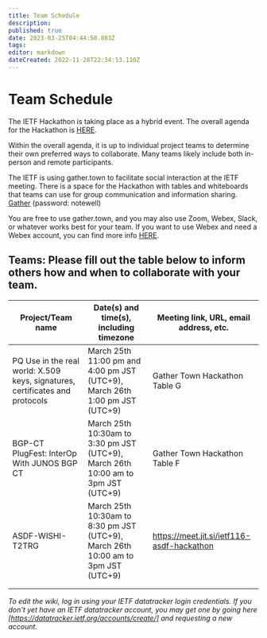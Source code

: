 ```yaml
---
title: Team Schedule
description: 
published: true
date: 2023-03-25T04:44:50.803Z
tags: 
editor: markdown
dateCreated: 2022-11-28T22:34:13.110Z
---
```


# Team Schedule
The IETF Hackathon is taking place as a hybrid event. The overall agenda for the Hackathon is [HERE](https://wiki.ietf.org/en/meeting/116/hackathon).

Within the overall agenda, it is up to individual project teams to determine their own preferred ways to collaborate. Many teams likely include both in-person and remote participants.

The IETF is using gather.town to facilitate social interaction at the IETF meeting. There is a space for the Hackathon with tables and whiteboards that teams can use for group communication and information sharing. [Gather](https://gather.town/app/L4fNNdm1NJa1sE2v/ietf)  (password: notewell)


You are free to use gather.town, and you may also use Zoom, Webex, Slack, or whatever works best for your team. If you want to use Webex and need a Webex account, you can find more info [HERE](https://wiki.ietf.org/en/meeting/116/hackathon#Webexsessionsforteams).

## Teams: Please fill out the table below to inform others how and when to collaborate with your team.

| Project/Team name | Date(s) and time(s), including timezone | Meeting link, URL, email address, etc.|
|---|---|---|
|PQ Use in the real world: X.509 keys, signatures, certificates and protocols   |  March 25th 11:00 pm and 4:00 pm JST (UTC+9), March 26th 1:00 pm JST (UTC+9) |  Gather Town Hackathon Table G  |
|BGP-CT PlugFest: InterOp With JUNOS BGP CT   |  March 25th 10:30am to 3:30 pm JST (UTC+9), March 26th 10:00 am to 3pm JST (UTC+9) |  Gather Town Hackathon Table F  |
| ASDF-WISHI-T2TRG   |  March 25th 10:30am to 8:30 pm JST (UTC+9), March 26th 10:00 am to 3pm JST (UTC+9)   |  https://meet.jit.si/ietf116-asdf-hackathon |
|   |   |   |
|   |   |   |

*To edit the wiki, log in using your IETF datatracker login credentials. If you don't yet have an IETF datatracker account, you may get one by going here [https://datatracker.ietf.org/accounts/create/] and requesting a new account.*